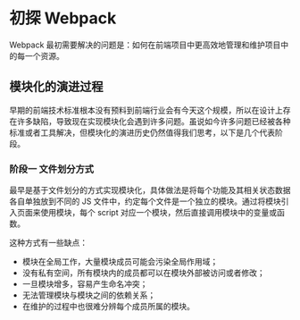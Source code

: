 # 初探 Webpack

Webpack 最初需要解决的问题是：如何在前端项目中更高效地管理和维护项目中的每一个资源。

## 模块化的演进过程

早期的前端技术标准根本没有预料到前端行业会有今天这个规模，所以在设计上存在许多缺陷，导致现在实现模块化会遇到许多问题。虽说如今许多问题已经被各种标准或者工具解决，但模块化的演进历史仍然值得我们思考，以下是几个代表阶段。

### 阶段一 文件划分方式

最早是基于文件划分的方式实现模块化，具体做法是将每个功能及其相关状态数据各自单独放到不同的 JS 文件中，约定每个文件是一个独立的模块。通过将模块引入页面来使用模块，每个 script 对应一个模块，然后直接调用模块中的变量或函数。

这种方式有一些缺点：

- 模块在全局工作，大量模块成员可能会污染全局作用域；
- 没有私有空间，所有模块内的成员都可以在模块外部被访问或者修改；
- 一旦模块增多，容易产生命名冲突；
- 无法管理模块与模块之间的依赖关系；
- 在维护的过程中也很难分辨每个成员所属的模块。


